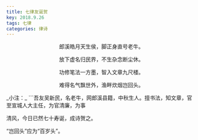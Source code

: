 ```yaml
---
title: 七律友诞贺
key: 2018.9.26
tags: 七律
categories: 律诗
---
```


<p align="center">郎溪皓月天生侯，脚正身直号老牛。
</p>
<p align="center">放下虚名归民界，不生杂念断尘休。
</p>
<p align="center">功修笔法一方墨，智入文章九尺楼。
</p>
<p align="center">难得名气飘世外，渔畔炊烟岂回头。
</p>
_小注：_
```吾友吴新民，名老牛，网郎溪县籍，中秋生人。擅书法，知文章，官至宣城人大主任，为官清廉，为事

清风，今日已然七十寿诞，成诗贺之。

“岂回头”应为“百岁头”。

```